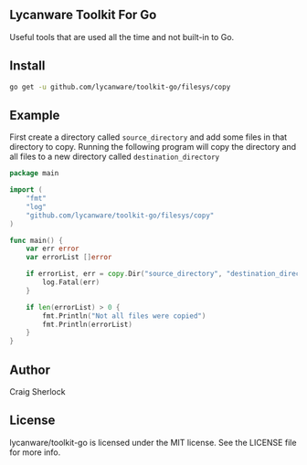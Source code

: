 ## Lycanware Toolkit For Go
Useful tools that are used all the time and not built-in to Go.

## Install
```sh
go get -u github.com/lycanware/toolkit-go/filesys/copy
```

## Example
First create a directory called `source_directory` and add some files in that directory to copy. Running the following program will
copy the directory and all files to a new directory called `destination_directory`
```go
package main

import (
	"fmt"
	"log"
	"github.com/lycanware/toolkit-go/filesys/copy"
)

func main() {
	var err error
	var errorList []error

	if errorList, err = copy.Dir("source_directory", "destination_directory"); err != nil {
		log.Fatal(err)
	}

	if len(errorList) > 0 {
		fmt.Println("Not all files were copied")
		fmt.Println(errorList)
	}
}
```

## Author
Craig Sherlock

## License
lycanware/toolkit-go is licensed under the MIT license. See the LICENSE file for more info.